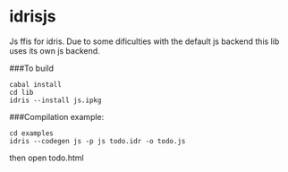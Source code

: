 # idrisjs
Js ffis for idris.
Due to some dificulties with the default js backend this lib uses its own js backend.

###To build
```shell
cabal install
cd lib
idris --install js.ipkg
```

###Compilation example:
```shell
cd examples
idris --codegen js -p js todo.idr -o todo.js
```
then open todo.html
